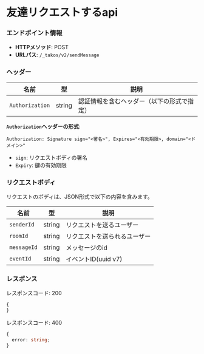 # 友達リクエストするapi

### エンドポイント情報

- **HTTPメソッド**: POST
- **URLパス**: `/_takos/v2/sendMessage`

### ヘッダー

| 名前            | 型     | 説明                                       |
| --------------- | ------ | ------------------------------------------ |
| `Authorization` | string | 認証情報を含むヘッダー（以下の形式で指定） |

**`Authorization`ヘッダーの形式**:

```
Authorization: Signature sign="<署名>", Expires="<有効期限>, domain="<ドメイン>"
```

- `sign`: リクエストボディの署名
- `Expiry`: 鍵の有効期限

### リクエストボディ

リクエストのボディは、JSON形式で以下の内容を含みます。

| 名前        | 型     | 説明                         |
| ----------- | ------ | ---------------------------- |
| `senderId`  | string | リクエストを送るユーザー     |
| `roomId`    | string | リクエストを送られるユーザー |
| `messageId` | string | メッセージのid               |
| `eventId`   | string | イベントID(uuid v7)                     |

### レスポンス

レスポンスコード: 200

```ts
{
}
```

レスポンスコード: 400

```ts
{
  error: string;
}
```
